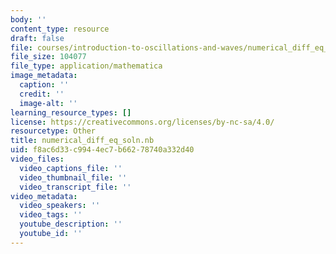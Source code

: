 ```yaml
---
body: ''
content_type: resource
draft: false
file: courses/introduction-to-oscillations-and-waves/numerical_diff_eq_soln.nb
file_size: 104077
file_type: application/mathematica
image_metadata:
  caption: ''
  credit: ''
  image-alt: ''
learning_resource_types: []
license: https://creativecommons.org/licenses/by-nc-sa/4.0/
resourcetype: Other
title: numerical_diff_eq_soln.nb
uid: f8ac6d33-c994-4ec7-b662-78740a332d40
video_files:
  video_captions_file: ''
  video_thumbnail_file: ''
  video_transcript_file: ''
video_metadata:
  video_speakers: ''
  video_tags: ''
  youtube_description: ''
  youtube_id: ''
---
```

